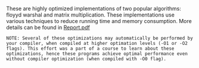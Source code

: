These are highly optimized implementations of two popular algorithms: floyyd warshal and matrix multiplication. These implementations use various techniques to reduce running time and memory consumption. More details can be found in [Report.pdf](https://github.com/amul-agrawal/Optimizing-Algorithms/blob/master/assignment-1/Report.pdf)

```
NOTE: Several of these optimizations may automatically be performed by your compiler, when compiled at higher optimation levels (-O1 or -O2 flags). This effort was a part of a course to learn about these optimizations, hence these programs achieve optimal performance even without compiler optimization (when compiled with -O0 flag).
```